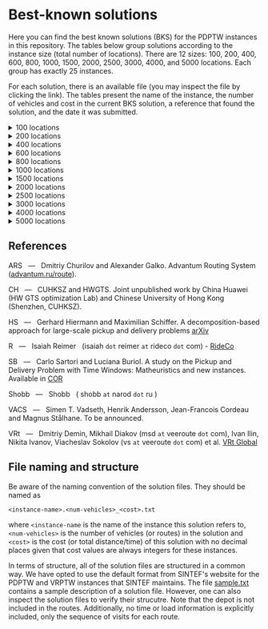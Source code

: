# Best-known solutions

Here you can find the best known solutions (BKS) for the PDPTW instances in this repository. The tables below group solutions  according to the instance size (total number of locations). There are 12 sizes: 100, 200, 400, 600, 800, 1000, 1500, 2000, 2500, 3000, 4000, and 5000 locations. Each group has exactly 25 instances.

For each solution, there is an available file (you may inspect the file by clicking the link). The tables present the name of the instance, the number of vehicles and cost in the current BKS solution, a reference that found the solution, and the date it was submitted.

<details><summary>100 locations</summary>
<p>

Instance | Vehicles | Cost | Reference | Date
:------: | -------: | ---: | :-------: | ---:
[bar-n100-1](https://github.com/cssartori/pdptw-instances/blob/master/solutions/files/bar-n100-1.6_732.txt) | 6 | 732 | R | 06-apr-23
[bar-n100-2](https://github.com/cssartori/pdptw-instances/blob/master/solutions/files/bar-n100-2.5_554.txt) | 5 | 554 | SB | 11-feb-19
[bar-n100-3](https://github.com/cssartori/pdptw-instances/blob/master/solutions/files/bar-n100-3.6_746.txt) | 6 | 746 | SB | 11-feb-19
[bar-n100-4](https://github.com/cssartori/pdptw-instances/blob/master/solutions/files/bar-n100-4.12_1150.txt) | 12 | 1150 | R | 06-apr-23
[bar-n100-5](https://github.com/cssartori/pdptw-instances/blob/master/solutions/files/bar-n100-5.6_838.txt) | 6 | 838 | SB | 11-feb-19
[bar-n100-6](https://github.com/cssartori/pdptw-instances/blob/master/solutions/files/bar-n100-6.3_788.txt) | 3 | 788 | SB | 11-feb-19
[ber-n100-1](https://github.com/cssartori/pdptw-instances/blob/master/solutions/files/ber-n100-1.13_1854.txt) | 13 | 1854 | R | 06-apr-23
[ber-n100-2](https://github.com/cssartori/pdptw-instances/blob/master/solutions/files/ber-n100-2.6_1484.txt) | 6 | 1484 | R | 06-apr-23
[ber-n100-3](https://github.com/cssartori/pdptw-instances/blob/master/solutions/files/ber-n100-3.3_713.txt) | 3 | 713 | SB | 11-feb-19
[ber-n100-4](https://github.com/cssartori/pdptw-instances/blob/master/solutions/files/ber-n100-4.3_494.txt) | 3 | 494 | SB | 11-feb-19
[ber-n100-5](https://github.com/cssartori/pdptw-instances/blob/master/solutions/files/ber-n100-5.5_944.txt) | 5 | 944 | SB | 11-feb-19
[ber-n100-6](https://github.com/cssartori/pdptw-instances/blob/master/solutions/files/ber-n100-6.14_2116.txt) | 14 | 2116 | R | 06-apr-23
[ber-n100-7](https://github.com/cssartori/pdptw-instances/blob/master/solutions/files/ber-n100-7.7_1935.txt) | 7 | 1935 | SB | 11-feb-19
[nyc-n100-1](https://github.com/cssartori/pdptw-instances/blob/master/solutions/files/nyc-n100-1.6_634.txt) | 6 | 634 | SB | 11-feb-19
[nyc-n100-2](https://github.com/cssartori/pdptw-instances/blob/master/solutions/files/nyc-n100-2.4_563.txt) | 4 | 563 | R | 06-apr-23
[nyc-n100-3](https://github.com/cssartori/pdptw-instances/blob/master/solutions/files/nyc-n100-3.3_492.txt) | 3 | 492 | SB | 11-feb-19
[nyc-n100-4](https://github.com/cssartori/pdptw-instances/blob/master/solutions/files/nyc-n100-4.2_535.txt) | 2 | 535 | SB | 11-feb-19
[nyc-n100-5](https://github.com/cssartori/pdptw-instances/blob/master/solutions/files/nyc-n100-5.2_669.txt) | 2 | 669 | R | 06-apr-23
[poa-n100-1](https://github.com/cssartori/pdptw-instances/blob/master/solutions/files/poa-n100-1.12_1582.txt) | 12 | 1582 | R | 06-apr-23
[poa-n100-2](https://github.com/cssartori/pdptw-instances/blob/master/solutions/files/poa-n100-2.15_1539.txt) | 15 | 1539 | SB | 11-feb-19
[poa-n100-3](https://github.com/cssartori/pdptw-instances/blob/master/solutions/files/poa-n100-3.10_1291.txt) | 10 | 1291 | R | 06-apr-23
[poa-n100-4](https://github.com/cssartori/pdptw-instances/blob/master/solutions/files/poa-n100-4.7_1653.txt) | 7 | 1653 | R | 24-mar-23
[poa-n100-5](https://github.com/cssartori/pdptw-instances/blob/master/solutions/files/poa-n100-5.6_624.txt) | 6 | 624 | SB | 11-feb-19
[poa-n100-6](https://github.com/cssartori/pdptw-instances/blob/master/solutions/files/poa-n100-6.3_562.txt) | 3 | 562 | SB | 11-feb-19
[poa-n100-7](https://github.com/cssartori/pdptw-instances/blob/master/solutions/files/poa-n100-7.5_772.txt) | 5 | 772 | R | 06-mar-23

</p>
</details>

<details><summary>200 locations</summary>
<p>

Instance | Vehicles | Cost | Reference | Date
:------: | -------: | ---: | :-------: | ---:
[bar-n200-1](https://github.com/cssartori/pdptw-instances/blob/master/solutions/files/bar-n200-1.22_1828.txt) | 22 | 1828 | VRt | 25-apr-23
[bar-n200-2](https://github.com/cssartori/pdptw-instances/blob/master/solutions/files/bar-n200-2.23_2072.txt) | 23 | 2072 | SB | 11-feb-19
[bar-n200-3](https://github.com/cssartori/pdptw-instances/blob/master/solutions/files/bar-n200-3.8_1569.txt) | 8 | 1569 | CH | 07-dec-24
[bar-n200-4](https://github.com/cssartori/pdptw-instances/blob/master/solutions/files/bar-n200-4.13_832.txt) | 13 | 832 | CH | 07-dec-24
[bar-n200-5](https://github.com/cssartori/pdptw-instances/blob/master/solutions/files/bar-n200-5.5_842.txt) | 5 | 842 | CH | 07-dec-24
[bar-n200-6](https://github.com/cssartori/pdptw-instances/blob/master/solutions/files/bar-n200-6.9_842.txt) | 9 | 842 | CH | 07-dec-24
[bar-n200-7](https://github.com/cssartori/pdptw-instances/blob/master/solutions/files/bar-n200-7.11_1863.txt) | 11 | 1863 | CH | 07-dec-24
[ber-n200-1](https://github.com/cssartori/pdptw-instances/blob/master/solutions/files/ber-n200-1.27_3197.txt) | 27 | 3197 | CH | 07-dec-24
[ber-n200-2](https://github.com/cssartori/pdptw-instances/blob/master/solutions/files/ber-n200-2.12_3228.txt) | 12 | 3228 | CH | 07-dec-24
[ber-n200-3](https://github.com/cssartori/pdptw-instances/blob/master/solutions/files/ber-n200-3.9_899.txt) | 9 | 899 | SB | 11-feb-19
[ber-n200-4](https://github.com/cssartori/pdptw-instances/blob/master/solutions/files/ber-n200-4.5_1081.txt) | 5 | 1081 | R | 06-apr-23
[ber-n200-5](https://github.com/cssartori/pdptw-instances/blob/master/solutions/files/ber-n200-5.27_3944.txt) | 27 | 3944 | SB | 11-feb-19
[ber-n200-6](https://github.com/cssartori/pdptw-instances/blob/master/solutions/files/ber-n200-6.9_3016.txt) | 9 | 3016 | SB | 11-feb-19
[nyc-n200-1](https://github.com/cssartori/pdptw-instances/blob/master/solutions/files/nyc-n200-1.7_935.txt) | 7 | 935 | R | 06-apr-23
[nyc-n200-2](https://github.com/cssartori/pdptw-instances/blob/master/solutions/files/nyc-n200-2.8_1101.txt) | 8 | 1101 | ARS | 05-apr-25
[nyc-n200-3](https://github.com/cssartori/pdptw-instances/blob/master/solutions/files/nyc-n200-3.7_1017.txt) | 7 | 1017 | VRt | 25-apr-23
[nyc-n200-4](https://github.com/cssartori/pdptw-instances/blob/master/solutions/files/nyc-n200-4.4_1026.txt) | 4 | 1026 | ARS | 05-apr-25
[nyc-n200-5](https://github.com/cssartori/pdptw-instances/blob/master/solutions/files/nyc-n200-5.5_1183.txt) | 5 | 1183 | ARS | 05-apr-25
[poa-n200-1](https://github.com/cssartori/pdptw-instances/blob/master/solutions/files/poa-n200-1.25_2433.txt) | 25 | 2433 | SB | 11-feb-19
[poa-n200-2](https://github.com/cssartori/pdptw-instances/blob/master/solutions/files/poa-n200-2.12_2427.txt) | 12 | 2427 | ARS | 05-apr-25
[poa-n200-3](https://github.com/cssartori/pdptw-instances/blob/master/solutions/files/poa-n200-3.22_1850.txt) | 22 | 1850 | SB | 11-feb-19
[poa-n200-4](https://github.com/cssartori/pdptw-instances/blob/master/solutions/files/poa-n200-4.10_1163.txt) | 10 | 1163 | SB | 11-feb-19
[poa-n200-5](https://github.com/cssartori/pdptw-instances/blob/master/solutions/files/poa-n200-5.15_2321.txt) | 15 | 2321 | SB | 11-feb-19
[poa-n200-6](https://github.com/cssartori/pdptw-instances/blob/master/solutions/files/poa-n200-6.27_3133.txt) | 27 | 3133 | ARS | 05-apr-25
[poa-n200-7](https://github.com/cssartori/pdptw-instances/blob/master/solutions/files/poa-n200-7.10_2550.txt) | 10 | 2550 | HS | 30-apr-24

</p>
</details>

<details><summary>400 locations</summary>
<p>

Instance | Vehicles | Cost | Reference | Date
:------: | -------: | ---: | :-------: | ---:
[bar-n400-1](https://github.com/cssartori/pdptw-instances/blob/master/solutions/files/bar-n400-1.32_3060.txt) | 32 | 3060 | ARS | 05-apr-25
[bar-n400-2](https://github.com/cssartori/pdptw-instances/blob/master/solutions/files/bar-n400-2.30_2722.txt) | 30 | 2722 | ARS | 05-apr-25
[bar-n400-3](https://github.com/cssartori/pdptw-instances/blob/master/solutions/files/bar-n400-3.11_2499.txt) | 11 | 2499 | CH | 07-dec-24
[bar-n400-4](https://github.com/cssartori/pdptw-instances/blob/master/solutions/files/bar-n400-4.17_1768.txt) | 17 | 1768 | CH | 07-dec-24
[bar-n400-5](https://github.com/cssartori/pdptw-instances/blob/master/solutions/files/bar-n400-5.41_3349.txt) | 41 | 3349 | CH | 07-dec-24
[bar-n400-6](https://github.com/cssartori/pdptw-instances/blob/master/solutions/files/bar-n400-6.21_2886.txt) | 21 | 2886 | CH | 07-dec-24
[bar-n400-7](https://github.com/cssartori/pdptw-instances/blob/master/solutions/files/bar-n400-7.11_2987.txt) | 11 | 2987 | CH | 07-dec-24
[ber-n400-1](https://github.com/cssartori/pdptw-instances/blob/master/solutions/files/ber-n400-1.34_5567.txt) | 34 | 5567 | ARS | 05-apr-25
[ber-n400-2](https://github.com/cssartori/pdptw-instances/blob/master/solutions/files/ber-n400-2.33_5494.txt) | 33 | 5494 | CH | 07-dec-24
[ber-n400-3](https://github.com/cssartori/pdptw-instances/blob/master/solutions/files/ber-n400-3.42_3491.txt) | 42 | 3491 | CH | 07-dec-24
[ber-n400-4](https://github.com/cssartori/pdptw-instances/blob/master/solutions/files/ber-n400-4.19_2187.txt) | 19 | 2187 | ARS | 05-apr-25
[ber-n400-5](https://github.com/cssartori/pdptw-instances/blob/master/solutions/files/ber-n400-5.26_5874.txt) | 26 | 5874 | ARS | 05-apr-25
[ber-n400-6](https://github.com/cssartori/pdptw-instances/blob/master/solutions/files/ber-n400-6.19_6274.txt) | 19 | 6274 | ARS | 05-apr-25
[ber-n400-7](https://github.com/cssartori/pdptw-instances/blob/master/solutions/files/ber-n400-7.20_6501.txt) | 20 | 6501 | VRt | 03-jul-23
[nyc-n400-1](https://github.com/cssartori/pdptw-instances/blob/master/solutions/files/nyc-n400-1.13_1895.txt) | 13 | 1895 | ARS | 05-apr-25
[nyc-n400-2](https://github.com/cssartori/pdptw-instances/blob/master/solutions/files/nyc-n400-2.14_1958.txt) | 14 | 1958 | ARS | 05-apr-25
[nyc-n400-3](https://github.com/cssartori/pdptw-instances/blob/master/solutions/files/nyc-n400-3.7_1821.txt) | 7 | 1821 | ARS | 05-apr-25
[nyc-n400-4](https://github.com/cssartori/pdptw-instances/blob/master/solutions/files/nyc-n400-4.7_1952.txt) | 7 | 1952 | ARS | 05-apr-25
[nyc-n400-5](https://github.com/cssartori/pdptw-instances/blob/master/solutions/files/nyc-n400-5.7_1883.txt) | 7 | 1883 | CH | 07-dec-24
[poa-n400-1](https://github.com/cssartori/pdptw-instances/blob/master/solutions/files/poa-n400-1.24_4543.txt) | 24 | 4543 | ARS | 05-apr-25
[poa-n400-2](https://github.com/cssartori/pdptw-instances/blob/master/solutions/files/poa-n400-2.41_3073.txt) | 41 | 3073 | CH | 07-dec-24
[poa-n400-3](https://github.com/cssartori/pdptw-instances/blob/master/solutions/files/poa-n400-3.40_2843.txt) | 40 | 2843 | ARS | 05-apr-25
[poa-n400-4](https://github.com/cssartori/pdptw-instances/blob/master/solutions/files/poa-n400-4.19_2135.txt) | 19 | 2135 | ARS | 05-apr-25
[poa-n400-5](https://github.com/cssartori/pdptw-instances/blob/master/solutions/files/poa-n400-5.14_2277.txt) | 14 | 2277 | ARS | 05-apr-25
[poa-n400-6](https://github.com/cssartori/pdptw-instances/blob/master/solutions/files/poa-n400-6.41_5528.txt) | 41 | 5528 | ARS | 05-apr-25

</p>
</details>

<details><summary>600 locations</summary>
<p>

Instance | Vehicles | Cost | Reference | Date
:------: | -------: | ---: | :-------: | ---:
[bar-n600-1](https://github.com/cssartori/pdptw-instances/blob/master/solutions/files/bar-n600-1.43_3679.txt) | 43 | 3679 | ARS | 05-apr-25
[bar-n600-2](https://github.com/cssartori/pdptw-instances/blob/master/solutions/files/bar-n600-2.22_3940.txt) | 22 | 3940 | ARS | 05-apr-25
[bar-n600-3](https://github.com/cssartori/pdptw-instances/blob/master/solutions/files/bar-n600-3.22_3850.txt) | 22 | 3850 | ARS | 05-apr-25
[bar-n600-4](https://github.com/cssartori/pdptw-instances/blob/master/solutions/files/bar-n600-4.53_2776.txt) | 53 | 2776 | CH | 07-dec-24
[bar-n600-5](https://github.com/cssartori/pdptw-instances/blob/master/solutions/files/bar-n600-5.13_2568.txt) | 13 | 2568 | CH | 07-dec-24
[bar-n600-6](https://github.com/cssartori/pdptw-instances/blob/master/solutions/files/bar-n600-6.32_4874.txt) | 32 | 4874 | CH | 07-dec-24
[bar-n600-7](https://github.com/cssartori/pdptw-instances/blob/master/solutions/files/bar-n600-7.31_4825.txt) | 31 | 4825 | ARS | 05-apr-25
[ber-n600-1](https://github.com/cssartori/pdptw-instances/blob/master/solutions/files/ber-n600-1.47_7486.txt) | 47 | 7486 | CH | 07-dec-24
[ber-n600-2](https://github.com/cssartori/pdptw-instances/blob/master/solutions/files/ber-n600-2.31_3813.txt) | 31 | 3813 | ARS | 05-apr-25
[ber-n600-3](https://github.com/cssartori/pdptw-instances/blob/master/solutions/files/ber-n600-3.29_3893.txt) | 29 | 3893 | CH | 07-dec-24
[ber-n600-4](https://github.com/cssartori/pdptw-instances/blob/master/solutions/files/ber-n600-4.75_11114.txt) | 75 | 11114 | ARS | 05-apr-25
[ber-n600-5](https://github.com/cssartori/pdptw-instances/blob/master/solutions/files/ber-n600-5.32_8499.txt) | 32 | 8499 | ARS | 05-apr-25
[ber-n600-6](https://github.com/cssartori/pdptw-instances/blob/master/solutions/files/ber-n600-6.36_10486.txt) | 36 | 10486 | ARS | 05-apr-25
[nyc-n600-1](https://github.com/cssartori/pdptw-instances/blob/master/solutions/files/nyc-n600-1.20_2940.txt) | 20 | 2940 | CH | 07-dec-24
[nyc-n600-2](https://github.com/cssartori/pdptw-instances/blob/master/solutions/files/nyc-n600-2.19_2691.txt) | 19 | 2691 | ARS | 05-apr-25
[nyc-n600-3](https://github.com/cssartori/pdptw-instances/blob/master/solutions/files/nyc-n600-3.18_2846.txt) | 18 | 2846 | ARS | 05-apr-25
[nyc-n600-4](https://github.com/cssartori/pdptw-instances/blob/master/solutions/files/nyc-n600-4.9_2404.txt) | 9 | 2404 | CH | 07-dec-24
[nyc-n600-5](https://github.com/cssartori/pdptw-instances/blob/master/solutions/files/nyc-n600-5.10_2852.txt) | 10 | 2852 | CH | 07-dec-24
[poa-n600-1](https://github.com/cssartori/pdptw-instances/blob/master/solutions/files/poa-n600-1.54_6208.txt) | 54 | 6208 | CH | 07-dec-24
[poa-n600-2](https://github.com/cssartori/pdptw-instances/blob/master/solutions/files/poa-n600-2.25_5344.txt) | 25 | 5344 | ARS | 05-apr-25
[poa-n600-3](https://github.com/cssartori/pdptw-instances/blob/master/solutions/files/poa-n600-3.23_2171.txt) | 23 | 2171 | CH | 07-dec-24
[poa-n600-4](https://github.com/cssartori/pdptw-instances/blob/master/solutions/files/poa-n600-4.27_3127.txt) | 27 | 3127 | ARS | 05-apr-25
[poa-n600-5](https://github.com/cssartori/pdptw-instances/blob/master/solutions/files/poa-n600-5.19_2546.txt) | 19 | 2546 | ARS | 05-apr-25
[poa-n600-6](https://github.com/cssartori/pdptw-instances/blob/master/solutions/files/poa-n600-6.76_7871.txt) | 76 | 7871 | ARS | 05-apr-25
[poa-n600-7](https://github.com/cssartori/pdptw-instances/blob/master/solutions/files/poa-n600-7.60_7622.txt) | 60 | 7622 | ARS | 05-apr-25

</p>
</details>

<details><summary>800 locations</summary>
<p>

Instance | Vehicles | Cost | Reference | Date
:------: | -------: | ---: | :-------: | ---:
[bar-n800-1](https://github.com/cssartori/pdptw-instances/blob/master/solutions/files/bar-n800-1.78_5597.txt) | 78 | 5597 | CH | 07-dec-24
[bar-n800-2](https://github.com/cssartori/pdptw-instances/blob/master/solutions/files/bar-n800-2.29_5039.txt) | 29 | 5039 | CH | 07-dec-24
[bar-n800-3](https://github.com/cssartori/pdptw-instances/blob/master/solutions/files/bar-n800-3.22_5872.txt) | 22 | 5872 | CH | 07-dec-24
[bar-n800-4](https://github.com/cssartori/pdptw-instances/blob/master/solutions/files/bar-n800-4.24_2736.txt) | 24 | 2736 | CH | 07-dec-24
[bar-n800-5](https://github.com/cssartori/pdptw-instances/blob/master/solutions/files/bar-n800-5.80_6118.txt) | 80 | 6118 | VACS | 11-jul-23
[bar-n800-6](https://github.com/cssartori/pdptw-instances/blob/master/solutions/files/bar-n800-6.81_6470.txt) | 81 | 6470 | VRt | 03-jul-23
[bar-n800-7](https://github.com/cssartori/pdptw-instances/blob/master/solutions/files/bar-n800-7.30_5554.txt) | 30 | 5554 | VACS | 11-jul-23
[ber-n800-1](https://github.com/cssartori/pdptw-instances/blob/master/solutions/files/ber-n800-1.59_5360.txt) | 59 | 5360 | SB | 11-feb-19
[ber-n800-2](https://github.com/cssartori/pdptw-instances/blob/master/solutions/files/ber-n800-2.62_6283.txt) | 62 | 6283 | CH | 07-dec-24
[ber-n800-3](https://github.com/cssartori/pdptw-instances/blob/master/solutions/files/ber-n800-3.17_3639.txt) | 17 | 3639 | CH | 07-dec-24
[ber-n800-4](https://github.com/cssartori/pdptw-instances/blob/master/solutions/files/ber-n800-4.105_16205.txt) | 105 | 16205 | HS | 30-apr-24
[ber-n800-5](https://github.com/cssartori/pdptw-instances/blob/master/solutions/files/ber-n800-5.33_11037.txt) | 33 | 11037 | VACS | 11-jul-23
[ber-n800-6](https://github.com/cssartori/pdptw-instances/blob/master/solutions/files/ber-n800-6.47_13794.txt) | 47 | 13794 | VACS | 11-jul-23
[nyc-n800-1](https://github.com/cssartori/pdptw-instances/blob/master/solutions/files/nyc-n800-1.22_3106.txt) | 22 | 3106 | VACS | 11-jul-23
[nyc-n800-2](https://github.com/cssartori/pdptw-instances/blob/master/solutions/files/nyc-n800-2.26_3850.txt) | 26 | 3850 | HS | 30-apr-24
[nyc-n800-3](https://github.com/cssartori/pdptw-instances/blob/master/solutions/files/nyc-n800-3.26_3871.txt) | 26 | 3871 | SB | 11-feb-19
[nyc-n800-4](https://github.com/cssartori/pdptw-instances/blob/master/solutions/files/nyc-n800-4.11_3197.txt) | 11 | 3197 | VACS | 11-jul-23
[nyc-n800-5](https://github.com/cssartori/pdptw-instances/blob/master/solutions/files/nyc-n800-5.14_3641.txt) | 14 | 3641 | CH | 07-dec-24
[poa-n800-1](https://github.com/cssartori/pdptw-instances/blob/master/solutions/files/poa-n800-1.58_9213.txt) | 58 | 9213 | CH | 07-dec-24
[poa-n800-2](https://github.com/cssartori/pdptw-instances/blob/master/solutions/files/poa-n800-2.71_8033.txt) | 71 | 8033 | CH | 07-dec-24
[poa-n800-3](https://github.com/cssartori/pdptw-instances/blob/master/solutions/files/poa-n800-3.48_9838.txt) | 48 | 9838 | CH | 07-dec-24
[poa-n800-4](https://github.com/cssartori/pdptw-instances/blob/master/solutions/files/poa-n800-4.44_8120.txt) | 44 | 8120 | CH | 07-dec-24
[poa-n800-5](https://github.com/cssartori/pdptw-instances/blob/master/solutions/files/poa-n800-5.71_4203.txt) | 71 | 4203 | CH | 07-dec-24
[poa-n800-6](https://github.com/cssartori/pdptw-instances/blob/master/solutions/files/poa-n800-6.36_4096.txt) | 36 | 4096 | CH | 07-dec-24
[poa-n800-7](https://github.com/cssartori/pdptw-instances/blob/master/solutions/files/poa-n800-7.36_7919.txt) | 36 | 7919 | CH | 07-dec-24

</p>
</details>

<details><summary>1000 locations</summary>
<p>

Instance | Vehicles | Cost | Reference | Date
:------: | -------: | ---: | :-------: | ---:
[bar-n1000-1](https://github.com/cssartori/pdptw-instances/blob/master/solutions/files/bar-n1000-1.51_7804.txt) | 51 | 7804 | ARS | 05-apr-25
[bar-n1000-2](https://github.com/cssartori/pdptw-instances/blob/master/solutions/files/bar-n1000-2.37_3387.txt) | 37 | 3387 | ARS | 05-apr-25
[bar-n1000-3](https://github.com/cssartori/pdptw-instances/blob/master/solutions/files/bar-n1000-3.88_4761.txt) | 88 | 4761 | ARS | 05-apr-25
[bar-n1000-4](https://github.com/cssartori/pdptw-instances/blob/master/solutions/files/bar-n1000-4.19_3441.txt) | 19 | 3441 | ARS | 05-apr-25
[bar-n1000-5](https://github.com/cssartori/pdptw-instances/blob/master/solutions/files/bar-n1000-5.25_6200.txt) | 25 | 6200 | ARS | 05-apr-25
[bar-n1000-6](https://github.com/cssartori/pdptw-instances/blob/master/solutions/files/bar-n1000-6.26_7014.txt) | 26 | 7014 | ARS | 05-apr-25
[ber-n1000-1](https://github.com/cssartori/pdptw-instances/blob/master/solutions/files/ber-n1000-1.86_14787.txt) | 86 | 14787 | ARS | 05-apr-25
[ber-n1000-2](https://github.com/cssartori/pdptw-instances/blob/master/solutions/files/ber-n1000-2.115_16305.txt) | 115 | 16305 | ARS | 05-apr-25
[ber-n1000-3](https://github.com/cssartori/pdptw-instances/blob/master/solutions/files/ber-n1000-3.50_13305.txt) | 50 | 13305 | ARS | 05-apr-25
[ber-n1000-4](https://github.com/cssartori/pdptw-instances/blob/master/solutions/files/ber-n1000-4.53_14649.txt) | 53 | 14649 | ARS | 05-apr-25
[ber-n1000-5](https://github.com/cssartori/pdptw-instances/blob/master/solutions/files/ber-n1000-5.110_15233.txt) | 110 | 15233 | ARS | 05-apr-25
[ber-n1000-6](https://github.com/cssartori/pdptw-instances/blob/master/solutions/files/ber-n1000-6.148_18931.txt) | 148 | 18931 | ARS | 05-apr-25
[ber-n1000-7](https://github.com/cssartori/pdptw-instances/blob/master/solutions/files/ber-n1000-7.71_17176.txt) | 71 | 17176 | ARS | 05-apr-25
[nyc-n1000-1](https://github.com/cssartori/pdptw-instances/blob/master/solutions/files/nyc-n1000-1.27_3979.txt) | 27 | 3979 | ARS | 05-apr-25
[nyc-n1000-2](https://github.com/cssartori/pdptw-instances/blob/master/solutions/files/nyc-n1000-2.31_4866.txt) | 31 | 4866 | ARS | 05-apr-25
[nyc-n1000-3](https://github.com/cssartori/pdptw-instances/blob/master/solutions/files/nyc-n1000-3.32_4674.txt) | 32 | 4674 | ARS | 05-apr-25
[nyc-n1000-4](https://github.com/cssartori/pdptw-instances/blob/master/solutions/files/nyc-n1000-4.17_4944.txt) | 17 | 4944 | ARS | 05-apr-25
[nyc-n1000-5](https://github.com/cssartori/pdptw-instances/blob/master/solutions/files/nyc-n1000-5.15_4330.txt) | 15 | 4330 | ARS | 05-apr-25
[poa-n1000-1](https://github.com/cssartori/pdptw-instances/blob/master/solutions/files/poa-n1000-1.29_8290.txt) | 29 | 8290 | ARS | 05-apr-25
[poa-n1000-2](https://github.com/cssartori/pdptw-instances/blob/master/solutions/files/poa-n1000-2.45_10682.txt) | 45 | 10682 | ARS | 05-apr-25
[poa-n1000-3](https://github.com/cssartori/pdptw-instances/blob/master/solutions/files/poa-n1000-3.68_5525.txt) | 68 | 5525 | ARS | 05-apr-25
[poa-n1000-4](https://github.com/cssartori/pdptw-instances/blob/master/solutions/files/poa-n1000-4.21_4625.txt) | 21 | 4625 | CH | 07-dec-24
[poa-n1000-5](https://github.com/cssartori/pdptw-instances/blob/master/solutions/files/poa-n1000-5.46_5796.txt) | 46 | 5796 | ARS | 05-apr-25
[poa-n1000-6](https://github.com/cssartori/pdptw-instances/blob/master/solutions/files/poa-n1000-6.93_11218.txt) | 93 | 11218 | ARS | 05-apr-25
[poa-n1000-7](https://github.com/cssartori/pdptw-instances/blob/master/solutions/files/poa-n1000-7.72_11496.txt) | 72 | 11496 | ARS | 05-apr-25

</p>
</details>

<details><summary>1500 locations</summary>
<p>

Instance | Vehicles | Cost | Reference | Date
:------: | -------: | ---: | :-------: | ---:
[bar-n1500-1](https://github.com/cssartori/pdptw-instances/blob/master/solutions/files/bar-n1500-1.73_9501.txt) | 73 | 9501 | HS | 30-apr-24
[bar-n1500-2](https://github.com/cssartori/pdptw-instances/blob/master/solutions/files/bar-n1500-2.59_12002.txt) | 59 | 12002 | VACS | 11-jul-23
[bar-n1500-3](https://github.com/cssartori/pdptw-instances/blob/master/solutions/files/bar-n1500-3.92_5946.txt) | 92 | 5946 | VACS | 11-jul-23
[bar-n1500-4](https://github.com/cssartori/pdptw-instances/blob/master/solutions/files/bar-n1500-4.60_5217.txt) | 60 | 5217 | VACS | 11-jul-23
[bar-n1500-5](https://github.com/cssartori/pdptw-instances/blob/master/solutions/files/bar-n1500-5.74_9578.txt) | 74 | 9578 | VACS | 11-jul-23
[bar-n1500-6](https://github.com/cssartori/pdptw-instances/blob/master/solutions/files/bar-n1500-6.156_13859.txt) | 156 | 13859 | HS | 30-apr-24
[bar-n1500-7](https://github.com/cssartori/pdptw-instances/blob/master/solutions/files/bar-n1500-7.38_10234.txt) | 38 | 10234 | HS | 30-apr-24
[ber-n1500-1](https://github.com/cssartori/pdptw-instances/blob/master/solutions/files/ber-n1500-1.166_23900.txt) | 166 | 23900 | HS | 30-apr-24
[ber-n1500-2](https://github.com/cssartori/pdptw-instances/blob/master/solutions/files/ber-n1500-2.68_8490.txt) | 68 | 8490 | VACS | 11-jul-23
[ber-n1500-3](https://github.com/cssartori/pdptw-instances/blob/master/solutions/files/ber-n1500-3.69_9053.txt) | 69 | 9053 | VACS | 11-jul-23
[ber-n1500-4](https://github.com/cssartori/pdptw-instances/blob/master/solutions/files/ber-n1500-4.35_8704.txt) | 35 | 8704 | HS | 30-apr-24
[ber-n1500-5](https://github.com/cssartori/pdptw-instances/blob/master/solutions/files/ber-n1500-5.171_24642.txt) | 171 | 24642 | HS | 30-apr-24
[ber-n1500-6](https://github.com/cssartori/pdptw-instances/blob/master/solutions/files/ber-n1500-6.95_21826.txt) | 95 | 21826 | HS | 30-apr-24
[ber-n1500-7](https://github.com/cssartori/pdptw-instances/blob/master/solutions/files/ber-n1500-7.95_22243.txt) | 95 | 22243 | HS | 30-apr-24
[nyc-n1500-1](https://github.com/cssartori/pdptw-instances/blob/master/solutions/files/nyc-n1500-1.44_6710.txt) | 44 | 6710 | Shobb | 24-feb-25
[nyc-n1500-2](https://github.com/cssartori/pdptw-instances/blob/master/solutions/files/nyc-n1500-2.46_6832.txt) | 46 | 6832 | Shobb | 24-feb-25
[nyc-n1500-3](https://github.com/cssartori/pdptw-instances/blob/master/solutions/files/nyc-n1500-3.42_6324.txt) | 42 | 6324 | Shobb | 24-feb-25
[nyc-n1500-4](https://github.com/cssartori/pdptw-instances/blob/master/solutions/files/nyc-n1500-4.25_7519.txt) | 25 | 7519 | Shobb | 24-feb-25
[nyc-n1500-5](https://github.com/cssartori/pdptw-instances/blob/master/solutions/files/nyc-n1500-5.21_5946.txt) | 21 | 5946 | VACS | 11-jul-23
[poa-n1500-1](https://github.com/cssartori/pdptw-instances/blob/master/solutions/files/poa-n1500-1.141_17038.txt) | 141 | 17038 | VACS | 11-jul-23
[poa-n1500-2](https://github.com/cssartori/pdptw-instances/blob/master/solutions/files/poa-n1500-2.195_22755.txt) | 195 | 22755 | HS | 30-apr-24
[poa-n1500-3](https://github.com/cssartori/pdptw-instances/blob/master/solutions/files/poa-n1500-3.65_15602.txt) | 65 | 15602 | HS | 30-apr-24
[poa-n1500-4](https://github.com/cssartori/pdptw-instances/blob/master/solutions/files/poa-n1500-4.62_6521.txt) | 62 | 6521 | VACS | 11-jul-23
[poa-n1500-5](https://github.com/cssartori/pdptw-instances/blob/master/solutions/files/poa-n1500-5.31_6474.txt) | 31 | 6474 | HS | 30-apr-24
[poa-n1500-6](https://github.com/cssartori/pdptw-instances/blob/master/solutions/files/poa-n1500-6.139_16549.txt) | 139 | 16549 | VACS | 11-jul-23

</p>
</details>

<details><summary>2000 locations</summary>
<p>

Instance | Vehicles | Cost | Reference | Date
:------: | -------: | ---: | :-------: | ---:
[bar-n2000-1](https://github.com/cssartori/pdptw-instances/blob/master/solutions/files/bar-n2000-1.94_11697.txt) | 94 | 11697 | ARS | 05-apr-25
[bar-n2000-2](https://github.com/cssartori/pdptw-instances/blob/master/solutions/files/bar-n2000-2.96_11640.txt) | 96 | 11640 | ARS | 05-apr-25
[bar-n2000-3](https://github.com/cssartori/pdptw-instances/blob/master/solutions/files/bar-n2000-3.144_13111.txt) | 144 | 13111 | ARS | 05-apr-25
[bar-n2000-4](https://github.com/cssartori/pdptw-instances/blob/master/solutions/files/bar-n2000-4.71_11813.txt) | 71 | 11813 | ARS | 05-apr-25
[bar-n2000-5](https://github.com/cssartori/pdptw-instances/blob/master/solutions/files/bar-n2000-5.74_13387.txt) | 74 | 13387 | ARS | 05-apr-25
[bar-n2000-6](https://github.com/cssartori/pdptw-instances/blob/master/solutions/files/bar-n2000-6.175_9407.txt) | 175 | 9407 | ARS | 05-apr-25
[bar-n2000-7](https://github.com/cssartori/pdptw-instances/blob/master/solutions/files/bar-n2000-7.66_9388.txt) | 66 | 9388 | ARS | 05-apr-25
[ber-n2000-1](https://github.com/cssartori/pdptw-instances/blob/master/solutions/files/ber-n2000-1.72_13026.txt) | 72 | 13026 | ARS | 05-apr-25
[ber-n2000-2](https://github.com/cssartori/pdptw-instances/blob/master/solutions/files/ber-n2000-2.274_31943.txt) | 274 | 31943 | Shobb | 24-feb-25
[ber-n2000-3](https://github.com/cssartori/pdptw-instances/blob/master/solutions/files/ber-n2000-3.157_26679.txt) | 157 | 26679 | ARS | 05-apr-25
[ber-n2000-4](https://github.com/cssartori/pdptw-instances/blob/master/solutions/files/ber-n2000-4.239_35667.txt) | 239 | 35667 | ARS | 05-apr-25
[ber-n2000-5](https://github.com/cssartori/pdptw-instances/blob/master/solutions/files/ber-n2000-5.134_32610.txt) | 134 | 32610 | ARS | 05-apr-25
[ber-n2000-6](https://github.com/cssartori/pdptw-instances/blob/master/solutions/files/ber-n2000-6.110_30453.txt) | 110 | 30453 | ARS | 05-apr-25
[ber-n2000-7](https://github.com/cssartori/pdptw-instances/blob/master/solutions/files/ber-n2000-7.131_30433.txt) | 131 | 30433 | ARS | 05-apr-25
[nyc-n2000-1](https://github.com/cssartori/pdptw-instances/blob/master/solutions/files/nyc-n2000-1.53_7903.txt) | 53 | 7903 | ARS | 05-apr-25
[nyc-n2000-2](https://github.com/cssartori/pdptw-instances/blob/master/solutions/files/nyc-n2000-2.52_7656.txt) | 52 | 7656 | ARS | 05-apr-25
[nyc-n2000-3](https://github.com/cssartori/pdptw-instances/blob/master/solutions/files/nyc-n2000-3.30_9088.txt) | 30 | 9088 | ARS | 05-apr-25
[nyc-n2000-4](https://github.com/cssartori/pdptw-instances/blob/master/solutions/files/nyc-n2000-4.26_7557.txt) | 26 | 7557 | ARS | 05-apr-25
[nyc-n2000-5](https://github.com/cssartori/pdptw-instances/blob/master/solutions/files/nyc-n2000-5.32_9433.txt) | 32 | 9433 | ARS | 05-apr-25
[poa-n2000-1](https://github.com/cssartori/pdptw-instances/blob/master/solutions/files/poa-n2000-1.229_22271.txt) | 229 | 22271 | ARS | 05-apr-25
[poa-n2000-2](https://github.com/cssartori/pdptw-instances/blob/master/solutions/files/poa-n2000-2.157_16405.txt) | 157 | 16405 | ARS | 05-apr-25
[poa-n2000-3](https://github.com/cssartori/pdptw-instances/blob/master/solutions/files/poa-n2000-3.128_9346.txt) | 128 | 9346 | ARS | 05-apr-25
[poa-n2000-4](https://github.com/cssartori/pdptw-instances/blob/master/solutions/files/poa-n2000-4.142_12483.txt) | 142 | 12483 | ARS | 05-apr-25
[poa-n2000-5](https://github.com/cssartori/pdptw-instances/blob/master/solutions/files/poa-n2000-5.94_13038.txt) | 94 | 13038 | ARS | 05-apr-25
[poa-n2000-6](https://github.com/cssartori/pdptw-instances/blob/master/solutions/files/poa-n2000-6.63_19047.txt) | 63 | 19047 | ARS | 05-apr-25

</p>
</details>

<details><summary>2500 locations</summary>
<p>

Instance | Vehicles | Cost | Reference | Date
:------: | -------: | ---: | :-------: | ---:
[bar-n2500-1](https://github.com/cssartori/pdptw-instances/blob/master/solutions/files/bar-n2500-1.78_10435.txt) | 78 | 10435 | HS | 30-apr-24
[bar-n2500-2](https://github.com/cssartori/pdptw-instances/blob/master/solutions/files/bar-n2500-2.118_14719.txt) | 118 | 14719 | VACS | 11-jul-23
[bar-n2500-3](https://github.com/cssartori/pdptw-instances/blob/master/solutions/files/bar-n2500-3.61_15873.txt) | 61 | 15873 | VACS | 11-jul-23
[bar-n2500-4](https://github.com/cssartori/pdptw-instances/blob/master/solutions/files/bar-n2500-4.62_16607.txt) | 62 | 16607 | HS | 30-apr-24
[bar-n2500-5](https://github.com/cssartori/pdptw-instances/blob/master/solutions/files/bar-n2500-5.124_18906.txt) | 124 | 18906 | VACS | 11-jul-23
[bar-n2500-6](https://github.com/cssartori/pdptw-instances/blob/master/solutions/files/bar-n2500-6.96_19572.txt) | 96 | 19572 | HS | 30-apr-24
[ber-n2500-1](https://github.com/cssartori/pdptw-instances/blob/master/solutions/files/ber-n2500-1.192_32430.txt) | 192 | 32430 | HS | 30-apr-24
[ber-n2500-2](https://github.com/cssartori/pdptw-instances/blob/master/solutions/files/ber-n2500-2.133_37471.txt) | 133 | 37471 | HS | 30-apr-24
[ber-n2500-3](https://github.com/cssartori/pdptw-instances/blob/master/solutions/files/ber-n2500-3.243_18541.txt) | 243 | 18541 | VACS | 11-jul-23
[ber-n2500-4](https://github.com/cssartori/pdptw-instances/blob/master/solutions/files/ber-n2500-4.178_16234.txt) | 178 | 16234 | VACS | 11-jul-23
[ber-n2500-5](https://github.com/cssartori/pdptw-instances/blob/master/solutions/files/ber-n2500-5.258_21282.txt) | 258 | 21282 | VACS | 11-jul-23
[ber-n2500-6](https://github.com/cssartori/pdptw-instances/blob/master/solutions/files/ber-n2500-6.284_42162.txt) | 284 | 42162 | HS | 30-apr-24
[ber-n2500-7](https://github.com/cssartori/pdptw-instances/blob/master/solutions/files/ber-n2500-7.167_40003.txt) | 167 | 40003 | HS | 30-apr-24
[nyc-n2500-1](https://github.com/cssartori/pdptw-instances/blob/master/solutions/files/nyc-n2500-1.67_10342.txt) | 67 | 10342 | Shobb | 24-feb-25
[nyc-n2500-2](https://github.com/cssartori/pdptw-instances/blob/master/solutions/files/nyc-n2500-2.67_10395.txt) | 67 | 10395 | HS | 30-apr-24
[nyc-n2500-3](https://github.com/cssartori/pdptw-instances/blob/master/solutions/files/nyc-n2500-3.31_9379.txt) | 31 | 9379 | HS | 30-apr-24
[nyc-n2500-4](https://github.com/cssartori/pdptw-instances/blob/master/solutions/files/nyc-n2500-4.41_12833.txt) | 41 | 12833 | HS | 30-apr-24
[nyc-n2500-5](https://github.com/cssartori/pdptw-instances/blob/master/solutions/files/nyc-n2500-5.42_12136.txt) | 42 | 12136 | HS | 30-apr-24
[poa-n2500-1](https://github.com/cssartori/pdptw-instances/blob/master/solutions/files/poa-n2500-1.293_29249.txt) | 293 | 29249 | VACS | 11-jul-23
[poa-n2500-2](https://github.com/cssartori/pdptw-instances/blob/master/solutions/files/poa-n2500-2.152_23405.txt) | 152 | 23405 | HS | 30-apr-24
[poa-n2500-3](https://github.com/cssartori/pdptw-instances/blob/master/solutions/files/poa-n2500-3.77_23597.txt) | 77 | 23597 | HS | 30-apr-24
[poa-n2500-4](https://github.com/cssartori/pdptw-instances/blob/master/solutions/files/poa-n2500-4.78_24122.txt) | 78 | 24122 | HS | 30-apr-24
[poa-n2500-5](https://github.com/cssartori/pdptw-instances/blob/master/solutions/files/poa-n2500-5.69_19989.txt) | 69 | 19989 | HS | 30-apr-24
[poa-n2500-6](https://github.com/cssartori/pdptw-instances/blob/master/solutions/files/poa-n2500-6.104_11380.txt) | 104 | 11380 | VACS | 11-jul-23
[poa-n2500-7](https://github.com/cssartori/pdptw-instances/blob/master/solutions/files/poa-n2500-7.80_11615.txt) | 80 | 11615 | HS | 30-apr-24

</p>
</details>

<details><summary>3000 locations</summary>
<p>

Instance | Vehicles | Cost | Reference | Date
:------: | -------: | ---: | :-------: | ---:
[bar-n3000-1](https://github.com/cssartori/pdptw-instances/blob/master/solutions/files/bar-n3000-1.153_22359.txt) | 153 | 22359 | ARS | 05-apr-25
[bar-n3000-2](https://github.com/cssartori/pdptw-instances/blob/master/solutions/files/bar-n3000-2.145_21294.txt) | 145 | 21294 | ARS | 05-apr-25
[bar-n3000-3](https://github.com/cssartori/pdptw-instances/blob/master/solutions/files/bar-n3000-3.55_10352.txt) | 55 | 10352 | ARS | 05-apr-25
[bar-n3000-4](https://github.com/cssartori/pdptw-instances/blob/master/solutions/files/bar-n3000-4.248_26965.txt) | 248 | 26965 | ARS | 05-apr-25
[bar-n3000-5](https://github.com/cssartori/pdptw-instances/blob/master/solutions/files/bar-n3000-5.150_20238.txt) | 150 | 20238 | ARS | 05-apr-25
[bar-n3000-6](https://github.com/cssartori/pdptw-instances/blob/master/solutions/files/bar-n3000-6.76_20470.txt) | 76 | 20470 | ARS | 05-apr-25
[bar-n3000-7](https://github.com/cssartori/pdptw-instances/blob/master/solutions/files/bar-n3000-7.75_20264.txt) | 75 | 20264 | ARS | 05-apr-25
[ber-n3000-1](https://github.com/cssartori/pdptw-instances/blob/master/solutions/files/ber-n3000-1.291_36871.txt) | 291 | 36871 | ARS | 05-apr-25
[ber-n3000-2](https://github.com/cssartori/pdptw-instances/blob/master/solutions/files/ber-n3000-2.209_34025.txt) | 209 | 34025 | ARS | 05-apr-25
[ber-n3000-3](https://github.com/cssartori/pdptw-instances/blob/master/solutions/files/ber-n3000-3.182_40073.txt) | 182 | 40073 | ARS | 05-apr-25
[ber-n3000-4](https://github.com/cssartori/pdptw-instances/blob/master/solutions/files/ber-n3000-4.230_22491.txt) | 230 | 22491 | ARS | 05-apr-25
[ber-n3000-5](https://github.com/cssartori/pdptw-instances/blob/master/solutions/files/ber-n3000-5.132_16374.txt) | 132 | 16374 | ARS | 05-apr-25
[ber-n3000-6](https://github.com/cssartori/pdptw-instances/blob/master/solutions/files/ber-n3000-6.96_14196.txt) | 96 | 14196 | ARS | 05-apr-25
[ber-n3000-7](https://github.com/cssartori/pdptw-instances/blob/master/solutions/files/ber-n3000-7.430_55117.txt) | 430 | 55117 | ARS | 05-apr-25
[nyc-n3000-1](https://github.com/cssartori/pdptw-instances/blob/master/solutions/files/nyc-n3000-1.72_10869.txt) | 72 | 10869 | ARS | 05-apr-25
[nyc-n3000-2](https://github.com/cssartori/pdptw-instances/blob/master/solutions/files/nyc-n3000-2.76_11413.txt) | 76 | 11413 | ARS | 05-apr-25
[nyc-n3000-3](https://github.com/cssartori/pdptw-instances/blob/master/solutions/files/nyc-n3000-3.39_12315.txt) | 39 | 12315 | ARS | 05-apr-25
[nyc-n3000-4](https://github.com/cssartori/pdptw-instances/blob/master/solutions/files/nyc-n3000-4.46_13776.txt) | 46 | 13776 | ARS | 05-apr-25
[nyc-n3000-5](https://github.com/cssartori/pdptw-instances/blob/master/solutions/files/nyc-n3000-5.40_11943.txt) | 40 | 11943 | ARS | 05-apr-25
[poa-n3000-1](https://github.com/cssartori/pdptw-instances/blob/master/solutions/files/poa-n3000-1.362_39424.txt) | 362 | 39424 | ARS | 05-apr-25
[poa-n3000-2](https://github.com/cssartori/pdptw-instances/blob/master/solutions/files/poa-n3000-2.159_28494.txt) | 159 | 28494 | ARS | 05-apr-25
[poa-n3000-3](https://github.com/cssartori/pdptw-instances/blob/master/solutions/files/poa-n3000-3.288_19892.txt) | 288 | 19892 | ARS | 05-apr-25
[poa-n3000-4](https://github.com/cssartori/pdptw-instances/blob/master/solutions/files/poa-n3000-4.145_21036.txt) | 145 | 21036 | ARS | 05-apr-25
[poa-n3000-5](https://github.com/cssartori/pdptw-instances/blob/master/solutions/files/poa-n3000-5.183_28272.txt) | 183 | 28272 | ARS | 05-apr-25
[poa-n3000-6](https://github.com/cssartori/pdptw-instances/blob/master/solutions/files/poa-n3000-6.194_30548.txt) | 194 | 30548 | ARS | 05-apr-25

</p>
</details>

<details><summary>4000 locations</summary>
<p>

Instance | Vehicles | Cost | Reference | Date
:------: | -------: | ---: | :-------: | ---:
[bar-n4000-1](https://github.com/cssartori/pdptw-instances/blob/master/solutions/files/bar-n4000-1.143_26634.txt) | 143 | 26634 | ARS | 05-apr-25
[bar-n4000-2](https://github.com/cssartori/pdptw-instances/blob/master/solutions/files/bar-n4000-2.92_23078.txt) | 92 | 23078 | ARS | 05-apr-25
[bar-n4000-3](https://github.com/cssartori/pdptw-instances/blob/master/solutions/files/bar-n4000-3.97_24612.txt) | 97 | 24612 | ARS | 05-apr-25
[bar-n4000-4](https://github.com/cssartori/pdptw-instances/blob/master/solutions/files/bar-n4000-4.147_14054.txt) | 147 | 14054 | ARS | 05-apr-25
[bar-n4000-5](https://github.com/cssartori/pdptw-instances/blob/master/solutions/files/bar-n4000-5.145_13515.txt) | 145 | 13515 | ARS | 05-apr-25
[bar-n4000-6](https://github.com/cssartori/pdptw-instances/blob/master/solutions/files/bar-n4000-6.142_26124.txt) | 142 | 26124 | ARS | 05-apr-25
[ber-n4000-1](https://github.com/cssartori/pdptw-instances/blob/master/solutions/files/ber-n4000-1.528_62731.txt) | 528 | 62731 | ARS | 05-apr-25
[ber-n4000-2](https://github.com/cssartori/pdptw-instances/blob/master/solutions/files/ber-n4000-2.380_27351.txt) | 380 | 27351 | ARS | 05-apr-25
[ber-n4000-3](https://github.com/cssartori/pdptw-instances/blob/master/solutions/files/ber-n4000-3.130_20757.txt) | 130 | 20757 | ARS | 05-apr-25
[ber-n4000-4](https://github.com/cssartori/pdptw-instances/blob/master/solutions/files/ber-n4000-4.170_18746.txt) | 170 | 18746 | ARS | 05-apr-25
[ber-n4000-5](https://github.com/cssartori/pdptw-instances/blob/master/solutions/files/ber-n4000-5.138_23196.txt) | 138 | 23196 | ARS | 05-apr-25
[ber-n4000-6](https://github.com/cssartori/pdptw-instances/blob/master/solutions/files/ber-n4000-6.300_50432.txt) | 300 | 50432 | ARS | 05-apr-25
[ber-n4000-7](https://github.com/cssartori/pdptw-instances/blob/master/solutions/files/ber-n4000-7.146_48375.txt) | 146 | 48375 | ARS | 05-apr-25
[nyc-n4000-1](https://github.com/cssartori/pdptw-instances/blob/master/solutions/files/nyc-n4000-1.113_16231.txt) | 113 | 16231 | ARS | 05-apr-25
[nyc-n4000-2](https://github.com/cssartori/pdptw-instances/blob/master/solutions/files/nyc-n4000-2.102_15118.txt) | 102 | 15118 | ARS | 05-apr-25
[nyc-n4000-3](https://github.com/cssartori/pdptw-instances/blob/master/solutions/files/nyc-n4000-3.107_16213.txt) | 107 | 16213 | ARS | 05-apr-25
[nyc-n4000-4](https://github.com/cssartori/pdptw-instances/blob/master/solutions/files/nyc-n4000-4.55_17509.txt) | 55 | 17509 | ARS | 05-apr-25
[nyc-n4000-5](https://github.com/cssartori/pdptw-instances/blob/master/solutions/files/nyc-n4000-5.59_17241.txt) | 59 | 17241 | ARS | 05-apr-25
[poa-n4000-1](https://github.com/cssartori/pdptw-instances/blob/master/solutions/files/poa-n4000-1.476_50213.txt) | 476 | 50213 | ARS | 05-apr-25
[poa-n4000-2](https://github.com/cssartori/pdptw-instances/blob/master/solutions/files/poa-n4000-2.475_50995.txt) | 475 | 50995 | ARS | 05-apr-25
[poa-n4000-3](https://github.com/cssartori/pdptw-instances/blob/master/solutions/files/poa-n4000-3.182_23365.txt) | 182 | 23365 | ARS | 05-apr-25
[poa-n4000-4](https://github.com/cssartori/pdptw-instances/blob/master/solutions/files/poa-n4000-4.342_39243.txt) | 342 | 39243 | ARS | 05-apr-25
[poa-n4000-5](https://github.com/cssartori/pdptw-instances/blob/master/solutions/files/poa-n4000-5.372_46776.txt) | 372 | 46776 | ARS | 05-apr-25
[poa-n4000-6](https://github.com/cssartori/pdptw-instances/blob/master/solutions/files/poa-n4000-6.503_53214.txt) | 503 | 53214 | ARS | 05-apr-25
[poa-n4000-7](https://github.com/cssartori/pdptw-instances/blob/master/solutions/files/poa-n4000-7.130_40989.txt) | 130 | 40989 | ARS | 05-apr-25

</p>
</details>

<details><summary>5000 locations</summary>
<p>

Instance | Vehicles | Cost | Reference | Date
:------: | -------: | ---: | :-------: | ---:
[bar-n5000-1](https://github.com/cssartori/pdptw-instances/blob/master/solutions/files/bar-n5000-1.207_22996.txt) | 207 | 22996 | ARS | 05-apr-25
[bar-n5000-2](https://github.com/cssartori/pdptw-instances/blob/master/solutions/files/bar-n5000-2.87_15412.txt) | 87 | 15412 | ARS | 05-apr-25
[bar-n5000-3](https://github.com/cssartori/pdptw-instances/blob/master/solutions/files/bar-n5000-3.238_30270.txt) | 238 | 30270 | ARS | 05-apr-25
[bar-n5000-4](https://github.com/cssartori/pdptw-instances/blob/master/solutions/files/bar-n5000-4.528_45841.txt) | 528 | 45841 | ARS | 05-apr-25
[bar-n5000-5](https://github.com/cssartori/pdptw-instances/blob/master/solutions/files/bar-n5000-5.372_35863.txt) | 372 | 35863 | ARS | 05-apr-25
[bar-n5000-6](https://github.com/cssartori/pdptw-instances/blob/master/solutions/files/bar-n5000-6.245_31718.txt) | 245 | 31718 | ARS | 05-apr-25
[ber-n5000-1](https://github.com/cssartori/pdptw-instances/blob/master/solutions/files/ber-n5000-1.679_80987.txt) | 679 | 80987 | ARS | 05-apr-25
[ber-n5000-2](https://github.com/cssartori/pdptw-instances/blob/master/solutions/files/ber-n5000-2.391_65794.txt) | 391 | 65794 | ARS | 05-apr-25
[ber-n5000-3](https://github.com/cssartori/pdptw-instances/blob/master/solutions/files/ber-n5000-3.175_56813.txt) | 175 | 56813 | ARS | 05-apr-25
[ber-n5000-4](https://github.com/cssartori/pdptw-instances/blob/master/solutions/files/ber-n5000-4.295_61303.txt) | 295 | 61303 | ARS | 05-apr-25
[ber-n5000-5](https://github.com/cssartori/pdptw-instances/blob/master/solutions/files/ber-n5000-5.460_29512.txt) | 460 | 29512 | ARS | 05-apr-25
[ber-n5000-6](https://github.com/cssartori/pdptw-instances/blob/master/solutions/files/ber-n5000-6.153_21040.txt) | 153 | 21040 | ARS | 05-apr-25
[ber-n5000-7](https://github.com/cssartori/pdptw-instances/blob/master/solutions/files/ber-n5000-7.397_67998.txt) | 397 | 67998 | ARS | 05-apr-25
[nyc-n5000-1](https://github.com/cssartori/pdptw-instances/blob/master/solutions/files/nyc-n5000-1.119_17686.txt) | 119 | 17686 | ARS | 05-apr-25
[nyc-n5000-2](https://github.com/cssartori/pdptw-instances/blob/master/solutions/files/nyc-n5000-2.135_19781.txt) | 135 | 19781 | ARS | 05-apr-25
[nyc-n5000-3](https://github.com/cssartori/pdptw-instances/blob/master/solutions/files/nyc-n5000-3.64_19151.txt) | 64 | 19151 | ARS | 05-apr-25
[nyc-n5000-4](https://github.com/cssartori/pdptw-instances/blob/master/solutions/files/nyc-n5000-4.74_22286.txt) | 74 | 22286 | ARS | 05-apr-25
[nyc-n5000-5](https://github.com/cssartori/pdptw-instances/blob/master/solutions/files/nyc-n5000-5.69_18746.txt) | 69 | 18746 | ARS | 05-apr-25
[poa-n5000-1](https://github.com/cssartori/pdptw-instances/blob/master/solutions/files/poa-n5000-1.269_49470.txt) | 269 | 49470 | ARS | 05-apr-25
[poa-n5000-2](https://github.com/cssartori/pdptw-instances/blob/master/solutions/files/poa-n5000-2.144_41949.txt) | 144 | 41949 | ARS | 05-apr-25
[poa-n5000-3](https://github.com/cssartori/pdptw-instances/blob/master/solutions/files/poa-n5000-3.269_48092.txt) | 269 | 48092 | ARS | 05-apr-25
[poa-n5000-4](https://github.com/cssartori/pdptw-instances/blob/master/solutions/files/poa-n5000-4.203_22173.txt) | 203 | 22173 | ARS | 05-apr-25
[poa-n5000-5](https://github.com/cssartori/pdptw-instances/blob/master/solutions/files/poa-n5000-5.339_28352.txt) | 339 | 28352 | ARS | 05-apr-25
[poa-n5000-6](https://github.com/cssartori/pdptw-instances/blob/master/solutions/files/poa-n5000-6.106_24106.txt) | 106 | 24106 | ARS | 05-apr-25
[poa-n5000-7](https://github.com/cssartori/pdptw-instances/blob/master/solutions/files/poa-n5000-7.207_45811.txt) | 207 | 45811 | ARS | 05-apr-25

</p>
</details>


## References

ARS &nbsp; &mdash; &nbsp; Dmitriy Churilov and Alexander Galko. Advantum Routing System ([advantum.ru/route](https://advantum.ru/route)).

CH &nbsp; &mdash; &nbsp; CUHKSZ and HWGTS. Joint unpublished work by China Huawei (HW GTS optimization Lab) and Chinese University of Hong Kong (Shenzhen, CUHKSZ).  

HS &nbsp; &mdash; &nbsp; Gerhard Hiermann and Maximilian Schiffer. A decomposition-based approach for large-scale pickup and delivery problems [arXiv](https://arxiv.org/abs/2405.00230)

R &nbsp; &mdash; &nbsp; Isaiah Reimer &nbsp; (isaiah `dot` reimer `at` rideco `dot` com) - [RideCo](https://rideco.com/)

SB &nbsp; &mdash; &nbsp; Carlo Sartori and Luciana Buriol. A study on the Pickup and Delivery Problem with Time Windows: Matheuristics and new instances. Available in [COR](https://doi.org/10.1016/j.cor.2020.105065)

Shobb &nbsp; &mdash; &nbsp; Shobb &nbsp; ( shobb `at` narod `dot` ru )

VACS &nbsp; &mdash; &nbsp; Simen T. Vadseth, Henrik Andersson, Jean-Francois Cordeau and Magnus Stålhane. To be announced.

VRt &nbsp; &mdash; &nbsp; Dmitriy Demin, Mikhail Diakov (msd `at` veeroute `dot` com), Ivan Ilin, Nikita Ivanov, Viacheslav Sokolov (vs `at` veeroute `dot` com) et al. [VRt Global](https://veeroute.com/)

## File naming and structure

Be aware of the naming convention of the solution files. They should be named as

```
<instance-name>.<num-vehicles>_<cost>.txt
```

where `<instance-name` is the name of the instance this solution refers to, `<num-vehicles>` is the number of vehicles (or routes) in the solution and `<cost>` is the cost (or total distance/time) of this solution with no decimal places given that cost values are always integers for these instances.

In terms of structure, all of the solution files are structured in a common way. We have opted to use the default format from SINTEF's website for the PDPTW and VRPTW instances that SINTEF maintains. The file [sample.txt](https://github.com/cssartori/pdptw-instances/blob/master/solutions/sample.txt) contains a sample description of a solution file. However, one can also inspect the solution files to verify their strucutre. Note that the depot is not included in the routes. Additionally, no time or load information is explicitly included, only the sequence of visits for each route.
